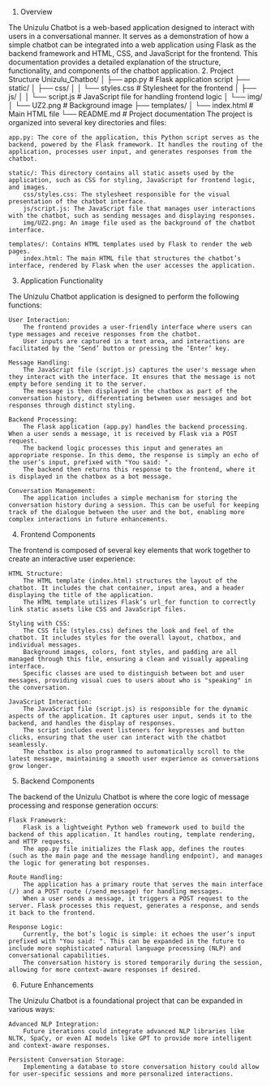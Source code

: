 1. Overview

The Unizulu Chatbot is a web-based application designed to interact with users in a conversational manner. It serves as a demonstration of how a simple chatbot can be integrated into a web application using Flask as the backend framework and HTML, CSS, and JavaScript for the frontend. This documentation provides a detailed explanation of the structure, functionality, and components of the chatbot application.
2. Project Structure
Unizulu_Chatbot/
│
├── app.py                      # Flask application script
├── static/
│   ├── css/
│   │   └── styles.css          # Stylesheet for the frontend
│   ├── js/
│   │   └── script.js           # JavaScript file for handling frontend logic
│   └── img/
│       └── UZ2.png             # Background image
├── templates/
│   └── index.html              # Main HTML file
└── README.md                   # Project documentation
The project is organized into several key directories and files:

    app.py: The core of the application, this Python script serves as the backend, powered by the Flask framework. It handles the routing of the application, processes user input, and generates responses from the chatbot.

    static/: This directory contains all static assets used by the application, such as CSS for styling, JavaScript for frontend logic, and images.
        css/styles.css: The stylesheet responsible for the visual presentation of the chatbot interface.
        js/script.js: The JavaScript file that manages user interactions with the chatbot, such as sending messages and displaying responses.
        img/UZ2.png: An image file used as the background of the chatbot interface.

    templates/: Contains HTML templates used by Flask to render the web pages.
        index.html: The main HTML file that structures the chatbot’s interface, rendered by Flask when the user accesses the application.

3. Application Functionality

The Unizulu Chatbot application is designed to perform the following functions:

    User Interaction:
        The frontend provides a user-friendly interface where users can type messages and receive responses from the chatbot.
        User inputs are captured in a text area, and interactions are facilitated by the ‘Send’ button or pressing the ‘Enter’ key.

    Message Handling:
        The JavaScript file (script.js) captures the user's message when they interact with the interface. It ensures that the message is not empty before sending it to the server.
        The message is then displayed in the chatbox as part of the conversation history, differentiating between user messages and bot responses through distinct styling.

    Backend Processing:
        The Flask application (app.py) handles the backend processing. When a user sends a message, it is received by Flask via a POST request.
        The backend logic processes this input and generates an appropriate response. In this demo, the response is simply an echo of the user’s input, prefixed with "You said: ".
        The backend then returns this response to the frontend, where it is displayed in the chatbox as a bot message.

    Conversation Management:
        The application includes a simple mechanism for storing the conversation history during a session. This can be useful for keeping track of the dialogue between the user and the bot, enabling more complex interactions in future enhancements.

4. Frontend Components

The frontend is composed of several key elements that work together to create an interactive user experience:

    HTML Structure:
        The HTML template (index.html) structures the layout of the chatbot. It includes the chat container, input area, and a header displaying the title of the application.
        The HTML template utilizes Flask’s url_for function to correctly link static assets like CSS and JavaScript files.

    Styling with CSS:
        The CSS file (styles.css) defines the look and feel of the chatbot. It includes styles for the overall layout, chatbox, and individual messages.
        Background images, colors, font styles, and padding are all managed through this file, ensuring a clean and visually appealing interface.
        Specific classes are used to distinguish between bot and user messages, providing visual cues to users about who is "speaking" in the conversation.

    JavaScript Interaction:
        The JavaScript file (script.js) is responsible for the dynamic aspects of the application. It captures user input, sends it to the backend, and handles the display of responses.
        The script includes event listeners for keypresses and button clicks, ensuring that the user can interact with the chatbot seamlessly.
        The chatbox is also programmed to automatically scroll to the latest message, maintaining a smooth user experience as conversations grow longer.

5. Backend Components

The backend of the Unizulu Chatbot is where the core logic of message processing and response generation occurs:

    Flask Framework:
        Flask is a lightweight Python web framework used to build the backend of this application. It handles routing, template rendering, and HTTP requests.
        The app.py file initializes the Flask app, defines the routes (such as the main page and the message handling endpoint), and manages the logic for generating bot responses.

    Route Handling:
        The application has a primary route that serves the main interface (/) and a POST route (/send_message) for handling messages.
        When a user sends a message, it triggers a POST request to the server. Flask processes this request, generates a response, and sends it back to the frontend.

    Response Logic:
        Currently, the bot’s logic is simple: it echoes the user’s input prefixed with "You said: ". This can be expanded in the future to include more sophisticated natural language processing (NLP) and conversational capabilities.
        The conversation history is stored temporarily during the session, allowing for more context-aware responses if desired.

6. Future Enhancements

The Unizulu Chatbot is a foundational project that can be expanded in various ways:

    Advanced NLP Integration:
        Future iterations could integrate advanced NLP libraries like NLTK, SpaCy, or even AI models like GPT to provide more intelligent and context-aware responses.

    Persistent Conversation Storage:
        Implementing a database to store conversation history could allow for user-specific sessions and more personalized interactions.
